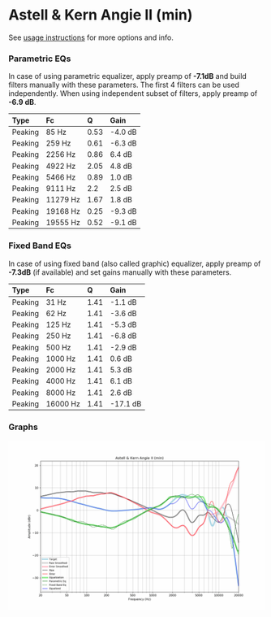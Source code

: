 # Astell & Kern Angie II (min)
See [usage instructions](https://github.com/jaakkopasanen/AutoEq#usage) for more options and info.

### Parametric EQs
In case of using parametric equalizer, apply preamp of **-7.1dB** and build filters manually
with these parameters. The first 4 filters can be used independently.
When using independent subset of filters, apply preamp of **-6.9 dB**.

| Type    | Fc       |    Q | Gain    |
|:--------|:---------|:-----|:--------|
| Peaking | 85 Hz    | 0.53 | -4.0 dB |
| Peaking | 259 Hz   | 0.61 | -6.3 dB |
| Peaking | 2256 Hz  | 0.86 | 6.4 dB  |
| Peaking | 4922 Hz  | 2.05 | 4.8 dB  |
| Peaking | 5466 Hz  | 0.89 | 1.0 dB  |
| Peaking | 9111 Hz  | 2.2  | 2.5 dB  |
| Peaking | 11279 Hz | 1.67 | 1.8 dB  |
| Peaking | 19168 Hz | 0.25 | -9.3 dB |
| Peaking | 19555 Hz | 0.52 | -9.1 dB |

### Fixed Band EQs
In case of using fixed band (also called graphic) equalizer, apply preamp of **-7.3dB**
(if available) and set gains manually with these parameters.

| Type    | Fc       |    Q | Gain     |
|:--------|:---------|:-----|:---------|
| Peaking | 31 Hz    | 1.41 | -1.1 dB  |
| Peaking | 62 Hz    | 1.41 | -3.6 dB  |
| Peaking | 125 Hz   | 1.41 | -5.3 dB  |
| Peaking | 250 Hz   | 1.41 | -6.8 dB  |
| Peaking | 500 Hz   | 1.41 | -2.9 dB  |
| Peaking | 1000 Hz  | 1.41 | 0.6 dB   |
| Peaking | 2000 Hz  | 1.41 | 5.3 dB   |
| Peaking | 4000 Hz  | 1.41 | 6.1 dB   |
| Peaking | 8000 Hz  | 1.41 | 2.6 dB   |
| Peaking | 16000 Hz | 1.41 | -17.1 dB |

### Graphs
![](./Astell%20&%20Kern%20Angie%20II%20(min).png)